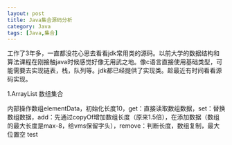 ```yaml
---
layout: post
title: Java集合源码分析
category: Java
tags: [Java,集合]
---
```


工作了3年多，一直都没花心思去看看jdk常用类的源码。以前大学的数据结构和算法课程在刚接触java时候感觉好像无用武之地。像c语言直接使用基础类型，可能需要去实现链表，栈，队列等。jdk都已经提供了实现类。趁最近有时间看看源码实现。

1.ArrayList
数组集合

内部操作数组elementData，初始化长度10，get：直接读取数组数据，set：替换数组数据，add：先通过copyOf增加数组长度（原来1.5倍），在添加数据（数组的最大长度是max-8，给vms保留字头），remove：判断长度，数组复制，最大位置空
test